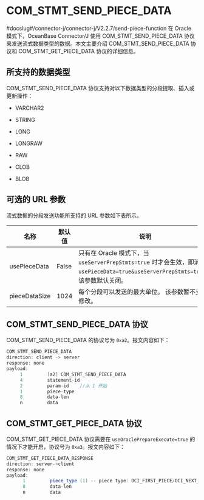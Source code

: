# COM_STMT_SEND_PIECE_DATA 

#docslug#/connector-j/connector-j/V2.2.7/send-piece-function
在 Oracle 模式下，OceanBase Connector/J 使用 COM_STMT_SEND_PIECE_DATA 协议来发送流式数据类型的数据。本文主要介绍 COM_STMT_SEND_PIECE_DATA 协议和 COM_STMT_GET_PIECE_DATA 协议的详细信息。

## 所支持的数据类型 

COM_STMT_SEND_PIECE_DATA 协议支持对以下数据类型的分段提取、插入或更新操作：

* VARCHAR2

  

* STRING

  

* LONG

  

* LONGRAW

  

* RAW

  

* CLOB

  

* BLOB

  




## 可选的 URL 参数 


流式数据的分段发送功能所支持的 URL 参数如下表所示。


|      名称       |  默认值  |                      说明                                       |
|---------------|-------|------------------------------------------------------------------------------------------------------------|
| usePieceData  | False | 只有在 Oracle 模式下，当 `useServerPrepStmts=true` 时才会生效，即满足 `usePieceData=true&useServerPrepStmts=true`。 该参数默认关闭。 |
| pieceDataSize | 1024  | 每个分段可以发送的最大单位。 该参数暂不支持修改。                                                                                  |



## COM_STMT_SEND_PIECE_DATA 协议 


COM_STMT_SEND_PIECE_DATA 的协议号为 `0xa2`。报文内容如下：

```java
COM_STMT_SEND_PIECE_DATA
direction: client -> server
response: none
payload:
     1         [a2] COM_STMT_SEND_PIECE_DATA
     4         statement-id
     2         param-id    //从 1 开始
     1         piece-type
     8         data-len
     n         data
```



## COM_STMT_GET_PIECE_DATA 协议 

COM_STMT_GET_PIECE_DATA 协议需要在 `useOraclePrepareExecute=true` 的情况下才能开启，协议号为 `0xa3`。报文内容如下：

```java
COM_STMT_GET_PIECE_DATA_RESPONSE
direction: server->client
response: none
payload:
      1         piece_type (1) -- piece type: OCI_FIRST_PIECE/OCI_NEXT_PIECE/OCI_LAST_PIECE
      8         data-len
      n         data
```




